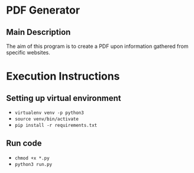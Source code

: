 # PDF Generator

## Main Description

The aim of this program is to create a PDF upon information gathered from specific websites.

# Execution Instructions

## Setting up virtual environment

- `virtualenv venv -p python3`
- `source venv/bin/activate`
- `pip install -r requirements.txt`


## Run code
- `chmod +x *.py`
- `python3 run.py`
